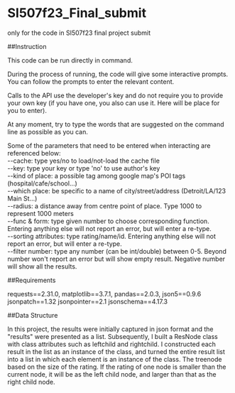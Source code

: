 # SI507f23_Final_submit
only for the code in SI507f23 final project submit

##Instruction

This code can be run directly in command. 

During the process of running, the code will give some interactive prompts. You can follow the prompts to enter the relevant content.

Calls to the API use the developer's key and do not require you to provide your own key (if you have one, you also can use it. Here will be place for you to enter).

At any moment, try to type the words that are suggested on the command line as possible as you can.

Some of the parameters that need to be entered when interacting are referenced below:<br>
--cache: type yes/no to load/not-load the cache file <br>
--key: type your key or type 'no' to use author's key <br>
--kind of place: a possible tag among google map's POI tags (hospital/cafe/school...) <br>
--which place: be specific to a name of city/street/address (Detroit/LA/123 Main St...) <br>
--radius: a distance away from centre point of place. Type 1000 to represent 1000 meters <br>
--func & form: type given number to choose corresponding function. Entering anything else will not report an error, but will enter a re-type. <br>
--sorting attributes: type rating/name/id. Entering anything else will not report an error, but will enter a re-type. <br>
--filter number: type any number (can be int/double) between 0-5. Beyond number won't report an error but will show empty result. Negative number will show all the results. <br>


##Requirements

requests==2.31.0, 
matplotlib==3.7.1, 
pandas==2.0.3, 
json5==0.9.6
jsonpatch==1.32
jsonpointer==2.1
jsonschema==4.17.3


##Data Structure

In this project, the results were initially captured in json format and the "results" were presented as a list. 
Subsequently, I built a ResNode class with class attributes such as leftchild and rightchild. I constructed each result in the list as an instance of the class, and turned the entire result list into a list in which each element is an instance of the class. The treenode based on the size of the rating. If the rating of one node is smaller than the current node, it will be as the left child node, and larger than that as the right child node.

